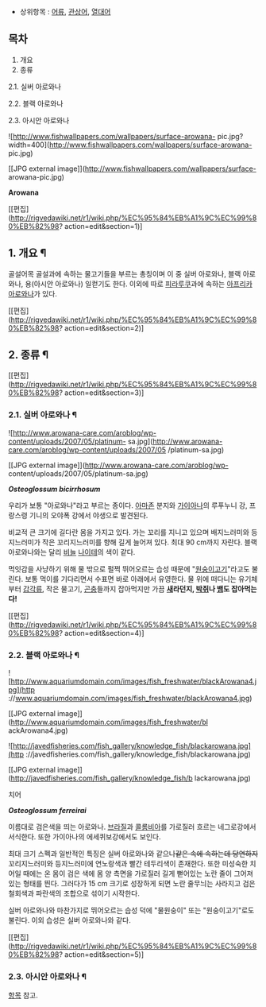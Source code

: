   * 상위항목 : [어류](%EC%96%B4%EB%A5%98.md), [관상어](%EA%B4%80%EC%83%81%EC%96%B4.md), [열대어](%EC%97%B4%EB%8C%80%EC%96%B4.md)  

## 목차

    

1. 개요 
2. 종류 
    

2.1. 실버 아로와나

2.2. 블랙 아로와나

2.3. 아시안 아로와나

![http://www.fishwallpapers.com/wallpapers/surface-arowana-
pic.jpg?width=400](http://www.fishwallpapers.com/wallpapers/surface-arowana-
pic.jpg)

[[JPG external image]](http://www.fishwallpapers.com/wallpapers/surface-
arowana-pic.jpg)

**Arowana**

[[편집](http://rigvedawiki.net/r1/wiki.php/%EC%95%84%EB%A1%9C%EC%99%80%EB%82%98?
action=edit&section=1)]

## 1. 개요 ¶

골설어목 골설과에 속하는 물고기들을 부르는 총칭이며 이 중 실버 아로와나, 블랙 아로와나, 용(아시안 아로와나) 일컫기도 한다. 이외에 따로
[피라루쿠](%ED%94%BC%EB%9D%BC%EB%A3%A8%EC%BF%A0.md)과에 속하는 [아프리카 아로와나](%EC%95%84%ED%94%84%EB%A6%AC%EC%B9%B4%20%EC%95%84%EB%A1%9C%EC%99%80%EB%82%98.md)가 있다.

  

[[편집](http://rigvedawiki.net/r1/wiki.php/%EC%95%84%EB%A1%9C%EC%99%80%EB%82%98?
action=edit&section=2)]

## 2. 종류 ¶

[[편집](http://rigvedawiki.net/r1/wiki.php/%EC%95%84%EB%A1%9C%EC%99%80%EB%82%98?
action=edit&section=3)]

### 2.1. 실버 아로와나 ¶

![http://www.arowana-care.com/aroblog/wp-content/uploads/2007/05/platinum-
sa.jpg](http://www.arowana-care.com/aroblog/wp-content/uploads/2007/05
/platinum-sa.jpg)

[[JPG external image]](http://www.arowana-care.com/aroblog/wp-
content/uploads/2007/05/platinum-sa.jpg)

**_Osteoglossum bicirrhosum_**

  

우리가 보통 "아로와나"라고 부르는 종이다. [아마존](%EC%95%84%EB%A7%88%EC%A1%B4.md) 분지와
[가이아나](%EA%B0%80%EC%9D%B4%EC%95%84%EB%82%98.md)의 루푸누니 강, 프랑스령 기니의 오야폭 강에서
야생으로 발견된다.

  

비교적 큰 크기에 길다란 몸을 가지고 있다. 가는 꼬리를 지니고 있으며 배지느러미와 등지느러미가 작은 꼬리지느러미를 향해 길게 늘어져 있다.
최대 90 cm까지 자란다. 블랙 아로와나와는 달리 [비늘](%EB%B9%84%EB%8A%98.md)
[나이테](%EB%82%98%EC%9D%B4%ED%85%8C.md)의 색이 같다.

  

먹잇감을 사냥하기 위해 물 밖으로 펄쩍 뛰어오르는 습성 때문에
"[원숭이고기](%EC%9B%90%EC%88%AD%EC%9D%B4.md)"라고도 불린다. 보통 먹이를 기다리면서 수표면 바로 아래에서
유영한다. 물 위에 떠다니는 유기체부터 [갑각류](%EA%B0%91%EA%B0%81%EB%A5%98.md), 작은 물고기,
[곤충](%EA%B3%A4%EC%B6%A9.md)들까지 잡아먹지만 가끔 **[새](%EC%83%88.md)라던지,
[박쥐](%EB%B0%95%EC%A5%90.md)나 [뱀](%EB%B1%80.md)도 잡아먹는다!**

  

[[편집](http://rigvedawiki.net/r1/wiki.php/%EC%95%84%EB%A1%9C%EC%99%80%EB%82%98?
action=edit&section=4)]

### 2.2. 블랙 아로와나 ¶

![http://www.aquariumdomain.com/images/fish_freshwater/blackArowana4.jpg](http
://www.aquariumdomain.com/images/fish_freshwater/blackArowana4.jpg)

[[JPG external image]](http://www.aquariumdomain.com/images/fish_freshwater/bl
ackArowana4.jpg)

  

![http://javedfisheries.com/fish_gallery/knowledge_fish/blackarowana.jpg](http
://javedfisheries.com/fish_gallery/knowledge_fish/blackarowana.jpg)

[[JPG external image]](http://javedfisheries.com/fish_gallery/knowledge_fish/b
lackarowana.jpg)

치어

  

**_Osteoglossum ferreirai_**  

이름대로 검은색을 띄는 아로와나. [브라질](%EB%B8%8C%EB%9D%BC%EC%A7%88.md)과
[콜롬비아](%EC%BD%9C%EB%A1%AC%EB%B9%84%EC%95%84.md)를 가로질러 흐르는 네그로강에서 서식한다. 또한
가이아나의 에세퀴보강에서도 보인다.

  

최대 크기 스펙과 일반적인 특징은 실버 아로와나와 같으나<del>같은 속에 속하는데 당연하지</del> 꼬리지느러미와 등지느러미에 연노랑색과
빨간 테두리색이 존재한다. 또한 미성숙한 치어일 때에는 온 몸이 검은 색에 몸 양 측면을 가로질러 길게 뻗어있는 노란 줄이 그어져 있는
형태를 띈다. 그러다가 15 cm 크기로 성장하게 되면 노란 줄무늬는 사라지고 검은 철회색과 파란색의 조합으로 섞이기 시작한다.

  

실버 아로와나와 마찬가지로 뛰어오르는 습성 덕에 "물원숭이" 또는 "원숭이고기"로도 불린다. 이외 습성은 실버 아로와나와 같다.

  

[[편집](http://rigvedawiki.net/r1/wiki.php/%EC%95%84%EB%A1%9C%EC%99%80%EB%82%98?
action=edit&section=5)]

### 2.3. 아시안 아로와나 ¶

[항목](%EC%95%84%EC%8B%9C%EC%95%88%20%EC%95%84%EB%A1%9C%EC%99%80%EB%82%98.md)
참고.

